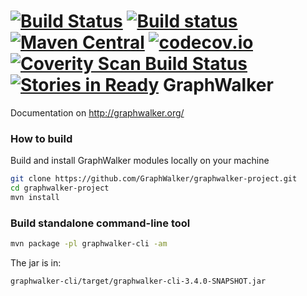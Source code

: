 [![Build Status](https://travis-ci.org/GraphWalker/graphwalker-project.svg?branch=master)](https://travis-ci.org/GraphWalker/graphwalker-project) [![Build status](https://ci.appveyor.com/api/projects/status/s0410i90aldxcbh5/branch/master?svg=true)](https://ci.appveyor.com/project/KristianKarl/graphwalker-project/branch/master)  [![Maven Central](https://maven-badges.herokuapp.com/maven-central/org.graphwalker/graphwalker-project/badge.svg)](https://maven-badges.herokuapp.com/maven-central/org.graphwalker/graphwalker-project) [![codecov.io](https://codecov.io/github/GraphWalker/graphwalker-project/coverage.svg?branch=master)](https://codecov.io/github/GraphWalker/graphwalker-project?branch=master)
<a href="https://scan.coverity.com/projects/graphwalker-graphwalker-project"><img alt="Coverity Scan Build Status" src="https://scan.coverity.com/projects/8246/badge.svg"/></a> [![Stories in Ready](https://badge.waffle.io/GraphWalker/graphwalker-project.png?label=ready&title=Ready)](https://waffle.io/GraphWalker/graphwalker-project)
GraphWalker
===================

Documentation on http://graphwalker.org/

### How to build

Build and install GraphWalker modules locally on your machine

```bash
git clone https://github.com/GraphWalker/graphwalker-project.git
cd graphwalker-project
mvn install
```

### Build standalone command-line tool

```bash
mvn package -pl graphwalker-cli -am
```

The jar is in:
```bash
graphwalker-cli/target/graphwalker-cli-3.4.0-SNAPSHOT.jar
```
